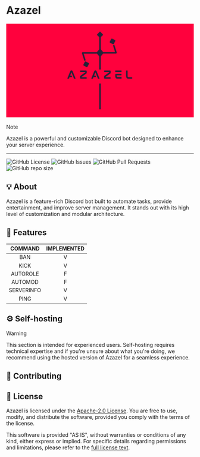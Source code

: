 # Azazel

![Azazel Banner](/res/BANNER-GITHUB.png)

> [!NOTE]
> Azazel is a powerful and customizable Discord bot designed to enhance your server experience.

---

![GitHub License](https://img.shields.io/github/license/limadaniel70/Azazel?style=for-the-badge&color=ff0000) ![GitHub Issues](https://img.shields.io/github/issues/limadaniel70/Azazel?style=for-the-badge&color=ff0000) ![GitHub Pull Requests](https://img.shields.io/github/issues-pr/limadaniel70/Azazel?style=for-the-badge&color=ff0000) ![GitHub repo size](https://img.shields.io/github/repo-size/limadaniel70/Azazel?style=for-the-badge&color=ff0000)

## :bulb: About

Azazel is a feature-rich Discord bot built to automate tasks, provide entertainment, and improve server management. It stands out with its high level of customization and modular architecture.

## :star2: Features

|  COMMAND  | IMPLEMENTED  |
|:---------:|:------------:|
|    BAN    |      V       |
|   KICK    |      V       |
| AUTOROLE  |      F       |
|  AUTOMOD  |      F       |
|SERVERINFO |      V       |
|    PING   |      V       |

## :gear: Self-hosting

> [!WARNING]
> This section is intended for experienced users. Self-hosting requires technical expertise and if you're unsure about what you're doing, we recommend using the hosted version of Azazel for a seamless experience.

## :handshake: Contributing

## :scroll: License

Azazel is licensed under the [Apache-2.0 License](http://www.apache.org/licenses/LICENSE-2.0).
You are free to use, modify, and distribute the software, provided you comply with the terms of the license.

This software is provided "AS IS", without warranties or conditions of any kind, either express or implied. For specific details regarding permissions and limitations, please refer to the [full license text](http://www.apache.org/licenses/LICENSE-2.0).
